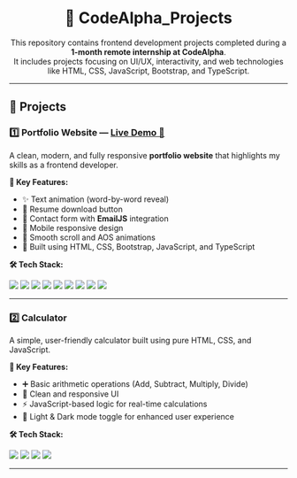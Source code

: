 <p align="center">
  <h1 align="center">🚀 CodeAlpha_Projects</h1>
</p>

<p align="center">
  This repository contains frontend development projects completed during a <strong>1-month remote internship at CodeAlpha</strong>. <br>
  It includes projects focusing on UI/UX, interactivity, and web technologies like HTML, CSS, JavaScript, Bootstrap, and TypeScript.
</p>

---

## 📁 Projects

### 1️⃣ Portfolio Website — [Live Demo 🔗](https://imama-portfolio.netlify.app/)

A clean, modern, and fully responsive **portfolio website** that highlights my skills as a frontend developer.

**🔹 Key Features:**
- ✨ Text animation (word-by-word reveal)
- 📄 Resume download button
- 💌 Contact form with **EmailJS** integration
- 📱 Mobile responsive design
- 💫 Smooth scroll and AOS animations
- 🔧 Built using HTML, CSS, Bootstrap, JavaScript, and TypeScript

**🛠️ Tech Stack:**
<p>
  <img src="https://img.shields.io/badge/HTML5-E34F26?style=for-the-badge&logo=html5&logoColor=white"/>
  <img src="https://img.shields.io/badge/CSS3-1572B6?style=for-the-badge&logo=css3&logoColor=white"/>
  <img src="https://img.shields.io/badge/Bootstrap-7952B3?style=for-the-badge&logo=bootstrap&logoColor=white"/>
  <img src="https://img.shields.io/badge/JavaScript-F7DF1E?style=for-the-badge&logo=javascript&logoColor=black"/>
  <img src="https://img.shields.io/badge/TypeScript-3178C6?style=for-the-badge&logo=typescript&logoColor=white"/>
  <img src="https://img.shields.io/badge/Animate.css-000000?style=for-the-badge&logo=css3&logoColor=white"/>
  <img src="https://img.shields.io/badge/AOS-29ABE2?style=for-the-badge"/>
  <img src="https://img.shields.io/badge/EmailJS-007ACC?style=for-the-badge&logo=maildotru&logoColor=white"/>
  <img src="https://img.shields.io/badge/Netlify-00C7B7?style=for-the-badge&logo=netlify&logoColor=white"/>
</p>

---

### 2️⃣ Calculator

A simple, user-friendly calculator built using pure HTML, CSS, and JavaScript.

**🔹 Key Features:**
- ➕ Basic arithmetic operations (Add, Subtract, Multiply, Divide)
- 🎨 Clean and responsive UI
- ⚡ JavaScript-based logic for real-time calculations
- 🌙 Light & Dark mode toggle for enhanced user experience

**🛠️ Tech Stack:**  
<p>
  <img src="https://img.shields.io/badge/HTML5-E34F26?style=for-the-badge&logo=html5&logoColor=white"/>
  <img src="https://img.shields.io/badge/CSS3-1572B6?style=for-the-badge&logo=css3&logoColor=white"/>
  <img src="https://img.shields.io/badge/Bootstrap-7952B3?style=for-the-badge&logo=bootstrap&logoColor=white"/>
  <img src="https://img.shields.io/badge/JavaScript-F7DF1E?style=for-the-badge&logo=javascript&logoColor=black"/>
</p>

---
